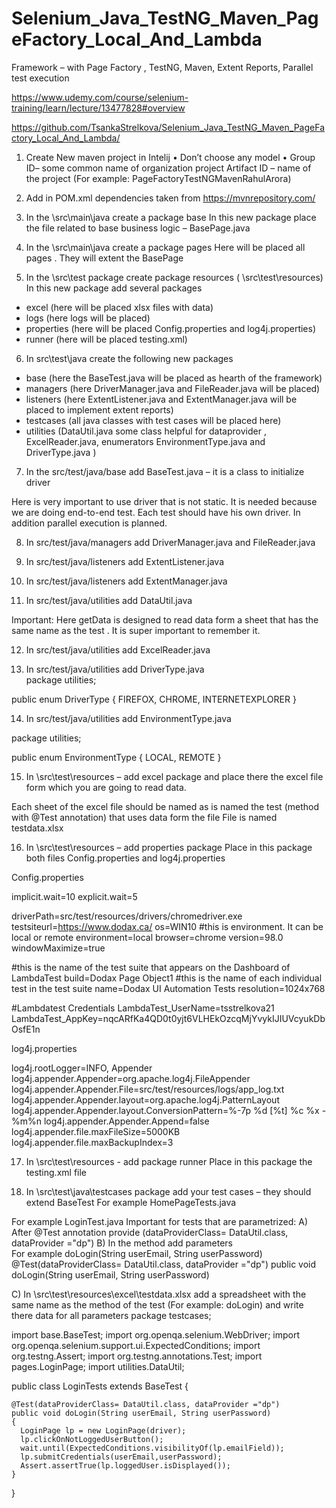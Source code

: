 # Selenium_Java_TestNG_Maven_PageFactory_Local_And_Lambda


Framework – with Page Factory , TestNG, Maven, Extent Reports, Parallel test execution

https://www.udemy.com/course/selenium-training/learn/lecture/13477828#overview

https://github.com/TsankaStrelkova/Selenium_Java_TestNG_Maven_PageFactory_Local_And_Lambda/

1.	Create New maven project in Intelij
•	Don’t choose any model
•	Group ID– some common name of organization project Artifact ID – name of the project (For example: PageFactoryTestNGMavenRahulArora)
2.	Add in POM.xml dependencies taken from https://mvnrepository.com/
                
3.	In the \src\main\java create a package base
In this new package place the file related to base business logic – BasePage.java



4.	In the \src\main\java create a package pages
Here will be placed all pages . They will extent the BasePage

5.	In the \src\test package create package  resources ( \src\test\resources)
In this new package add several packages
-	excel   (here will be placed xlsx files with data)
-	logs     (here logs will be placed)
-	properties (here will be placed Config.properties and log4j.properties)
-	runner (here will be placed testing.xml)
 
6.	In src\test\java create the following new packages
-	base (here the BaseTest.java will be placed as hearth of the framework)
-	managers (here DriverManager.java and FileReader.java will be placed)
-	listeners (here ExtentListener.java and ExtentManager.java will be placed to implement extent reports)
-	testcases (all java classes with test cases will be placed here)
-	utilities (DataUtil.java some class helpful for dataprovider , ExcelReader.java, enumerators EnvironmentType.java and DriverType.java )

7.	In the src/test/java/base  add BaseTest.java – it is a class to initialize driver

Here is very important to use driver that is not static.
It is needed because we are doing end-to-end test. Each test should have his own driver. In addition parallel execution is planned. 




8.	In src/test/java/managers add DriverManager.java and FileReader.java

9.	In src/test/java/listeners  add ExtentListener.java


10.	In src/test/java/listeners  add ExtentManager.java

11.	In src/test/java/utilities add DataUtil.java

Important: Here getData is designed to read data form a sheet that has the same name as the test . It is super important to remember it. 


12.	In src/test/java/utilities add ExcelReader.java

13.	In src/test/java/utilities add DriverType.java  
package utilities;

public enum DriverType {
    FIREFOX,
    CHROME,
    INTERNETEXPLORER
}



14.	In src/test/java/utilities add EnvironmentType.java  

package utilities;

public enum EnvironmentType {
    LOCAL,
    REMOTE
}

15.	In \src\test\resources – add excel package and place there the excel file form which you are going to read data. 

Each sheet of the excel file should be named as is named the test (method with @Test annotation) that uses data form the file 
            File is named testdata.xlsx

16.	In \src\test\resources – add properties package
Place in this package both files Config.properties and log4j.properties

Config.properties


implicit.wait=10
explicit.wait=5

driverPath=src/test/resources/drivers/chromedriver.exe
testsiteurl=https://www.dodax.ca/
os=WIN10
#this is environment. It can be local or remote
environment=local
browser=chrome
version=98.0
windowMaximize=true


#this is the name of the test suite that appears on the Dashboard of LambdaTest
build=Dodax Page Object1
#this is the name of each individual test in the test suite
name=Dodax UI Automation Tests
resolution=1024x768


#Lambdatest Credentials
LambdaTest_UserName=tsstrelkova21
LambdaTest_AppKey=nqcARfKa4QD0t0yjt6VLHEkOzcqMjYvykIJIUVcyukDbOsfE1n

log4j.properties

log4j.rootLogger=INFO, Appender
log4j.appender.Appender=org.apache.log4j.FileAppender
log4j.appender.Appender.File=src/test/resources/logs/app_log.txt
log4j.appender.Appender.layout=org.apache.log4j.PatternLayout
log4j.appender.Appender.layout.ConversionPattern=%-7p %d [%t] %c %x - %m%n
log4j.appender.Appender.Append=false
log4j.appender.file.maxFileSize=5000KB
log4j.appender.file.maxBackupIndex=3

17.	In \src\test\resources  - add package runner
Place in this package the testing.xml file 

<?xml version="1.0" encoding="UTF-8"?>
<!DOCTYPE suite SYSTEM "http://testng.org/testng-1.0.dtd">
<suite name="Dodax Tests">

   <listeners>
      <listener class-name="listeners.ExtentListener" />
   </listeners>

   <test  name="Home">
      <classes>
         <class name="testcases.HomePageTests" />
      </classes>
   </test> <!-- Test -->

   <test name="Login">
      <classes>
         <class name="testcases.LoginTests" />
      </classes>
   </test> <!-- Test -->

   <test  name="Categories">
      <classes>
         <class name="testcases.CategoriesTests" />
      </classes>
   </test> <!-- Test -->


</suite> <!-- Suite -->

18.	In \src\test\java\testcases package add your test cases – they should extend BaseTest
For example HomePageTests.java

For example LoginTest.java
Important for tests that are parametrized:
A)	After @Test annotation provide (dataProviderClass= DataUtil.class, dataProvider ="dp")
B)	In the method add parameters  
For example doLogin(String userEmail, String userPassword)
@Test(dataProviderClass= DataUtil.class, dataProvider ="dp")
public void doLogin(String userEmail, String userPassword)

C)	In \src\test\resources\excel\testdata.xlsx add a spreadsheet with the same name as the method of the test (For example: doLogin) and write there data for all parameters
package testcases;

import base.BaseTest;
import org.openqa.selenium.WebDriver;
import org.openqa.selenium.support.ui.ExpectedConditions;
import org.testng.Assert;
import org.testng.annotations.Test;
import pages.LoginPage;
import utilities.DataUtil;

public class LoginTests extends BaseTest {

    @Test(dataProviderClass= DataUtil.class, dataProvider ="dp")
    public void doLogin(String userEmail, String userPassword)
    {
      LoginPage lp = new LoginPage(driver);
      lp.clickOnNotLoggedUserButton();
      wait.until(ExpectedConditions.visibilityOf(lp.emailField));
      lp.submitCredentials(userEmail,userPassword);
      Assert.assertTrue(lp.loggedUser.isDisplayed());
    }

}





